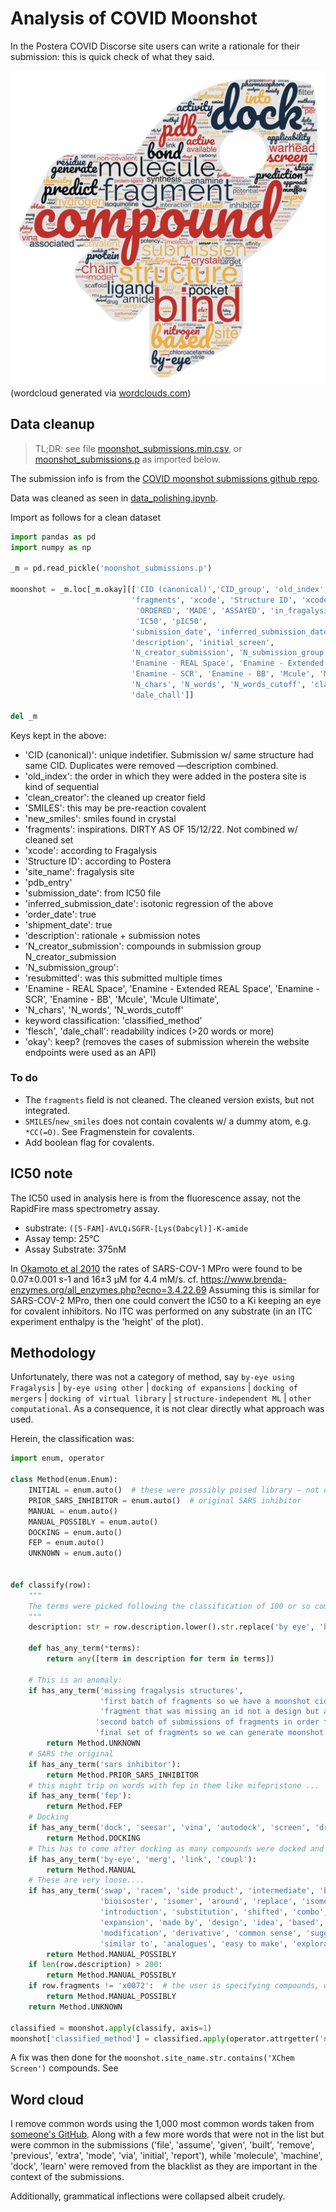 # Analysis of COVID Moonshot
In the Postera COVID Discorse site users can write a rationale for their submission: this is quick check of what they said.

![wordcloud.jpg](wordcloud.jpg)
(wordcloud generated via [wordclouds.com](https://www.wordclouds.com/))

## Data cleanup
> TL;DR: see file [moonshot_submissions.min.csv](moonshot_submissions.min.csv),
> or [moonshot_submissions.p](moonshot_submissions.p) as imported below.

The submission info is from the [COVID moonshot submissions github repo](https://github.com/postera-ai/COVID_moonshot_submissions).

Data was cleaned as seen in [data_polishing.ipynb](data_polishing.ipynb).

Import as follows for a clean dataset

```python
import pandas as pd
import numpy as np

_m = pd.read_pickle('moonshot_submissions.p')

moonshot = _m.loc[_m.okay][['CID (canonical)','CID_group', 'old_index', 'clean_creator', 'SMILES', 'new_smiles',
                           'fragments', 'xcode', 'Structure ID', 'xcode','site_name', 'pdb_entry',
                            'ORDERED', 'MADE', 'ASSAYED', 'in_fragalysis',
                            'IC50', 'pIC50',
                           'submission_date', 'inferred_submission_date', 'order_date', 'shipment_date', 
                           'description', 'initial_screen',
                           'N_creator_submission', 'N_submission_group', 'resubmitted',
                           'Enamine - REAL Space', 'Enamine - Extended REAL Space',
                           'Enamine - SCR', 'Enamine - BB', 'Mcule', 'Mcule Ultimate',
                           'N_chars', 'N_words', 'N_words_cutoff', 'classified_method', 'flesch',
                           'dale_chall']]

del _m
```
Keys kept in the above:

* 'CID (canonical)': unique indetifier. Submission w/ same structure had same CID. Duplicates were removed —description combined.
* 'old_index': the order in which they were added in the postera site is kind of sequential
* 'clean_creator': the cleaned up creator field
* 'SMILES': this may be pre-reaction covalent
* 'new_smiles': smiles found in crystal
* 'fragments': inspirations. DIRTY AS OF 15/12/22. Not combined w/ cleaned set
* 'xcode': according to Fragalysis
* 'Structure ID': according to Postera
* 'site_name': fragalysis site
* 'pdb_entry'
* 'submission_date': from IC50 file
* 'inferred_submission_date': isotonic regression of the above
* 'order_date': true
* 'shipment_date': true 
* 'description': rationale + submission notes
* 'N_creator_submission': compounds in submission group N_creator_submission
* 'N_submission_group':
* 'resubmitted': was this submitted multiple times
* 'Enamine - REAL Space', 'Enamine - Extended REAL Space', 'Enamine - SCR', 'Enamine - BB', 'Mcule', 'Mcule Ultimate',
* 'N_chars', 'N_words', 'N_words_cutoff'
* keyword classification: 'classified_method'
* 'flesch', 'dale_chall': readability indices (>20 words or more)
* 'okay': keep? (removes the cases of submission wherein the website endpoints were used as an API)

### To do

* The `fragments` field is not cleaned. The cleaned version exists, but not integrated.
* `SMILES`/`new_smiles` does not contain covalents w/ a dummy atom, e.g. `*CC(=O)`. See Fragmenstein for covalents.
* Add boolean flag for covalents.

## IC50 note

The IC50 used in analysis here is from the fluorescence assay, not the RapidFire mass spectrometry assay.

* substrate: `([5-FAM]-AVLQ↓SGFR-[Lys(Dabcyl)]-K-amide`
* Assay temp: 25°C
* Assay Substrate: 375nM

In [Okamoto et al 2010](https://pubmed.ncbi.nlm.nih.gov/21087086/) the rates of SARS-COV-1 MPro were found to be
0.07±0.001 s-1 and 16±3 µM for 4.4 mM/s.  cf. https://www.brenda-enzymes.org/all_enzymes.php?ecno=3.4.22.69
Assuming this is similar for SARS-COV-2 MPro, then one could convert the IC50 to a Ki keeping an eye for covalent inhibitors.
No ITC was performed on any substrate (in an ITC experiment enthalpy is the 'height' of the plot).

## Methodology

Unfortunately, there was not a category of method, 
say `by-eye using Fragalysis` | `by-eye using other` | `docking of expansions` | `docking of mergers` | `docking of virtual library` | `structure-independent ML` | `other computational`. 
As a consequence, it is not clear directly what approach was used.

Herein, the classification was:

```python
import enum, operator

class Method(enum.Enum):
    INITIAL = enum.auto()  # these were possibly poised library — not checked
    PRIOR_SARS_INHIBITOR = enum.auto()  # original SARS inhibitor
    MANUAL = enum.auto()
    MANUAL_POSSIBLY = enum.auto()
    DOCKING = enum.auto()
    FEP = enum.auto()
    UNKNOWN = enum.auto()


def classify(row):
    """
    The terms were picked following the classification of 100 or so compounds.
    """
    description: str = row.description.lower().str.replace('by eye', 'by-eye')
    
    def has_any_term(*terms):
        return any([term in description for term in terms])
        
    # This is an anomaly:
    if has_any_term('missing fragalysis structures',
                    'first batch of fragments so we have a moonshot cid for them',
                    'fragment that was missing an id not a design but a frament',
                   'second batch of submissions of fragments in order to generate moonshot cid',
                   'final set of fragments so we can generate moonshot cid'):
        return Method.UNKNOWN
    # SARS the original
    if has_any_term('sars inhibitor'):
        return Method.PRIOR_SARS_INHIBITOR
    # this might trip on words with fep in them like mifepristone ...
    if has_any_term('fep'):
        return Method.FEP
    # Docking
    if has_any_term('dock', 'seesar', 'vina', 'autodock', 'screen', 'drug-hunter', 'search'):
        return Method.DOCKING
    # This has to come after docking as many compounds were docked and best were picked by-eye
    if has_any_term('by-eye', 'merg', 'link', 'coupl'):
        return Method.MANUAL
    # These are very loose....
    if has_any_term('swap', 'racem', 'side product', 'intermediate', 'break',
                    'bioisoster', 'isomer', 'around', 'replace', 'isomer', 'enantiomer',
                    'introduction', 'substitution', 'shifted', 'combo',
                    'expansion', 'made by', 'design', 'idea', 'based', 'pairs',
                    'modification', 'derivative', 'common sense', 'suggested',
                    'similar to', 'analogues', 'easy to make', 'exploration', 'inspir', 'possible'):
        return Method.MANUAL_POSSIBLY
    if len(row.description) > 200:
        return Method.MANUAL_POSSIBLY 
    if row.fragments != 'x0072':  # the user is specifying compounds, whereas in blind docking this does not happen
        return Method.MANUAL_POSSIBLY
    return Method.UNKNOWN
    
classified = moonshot.apply(classify, axis=1)
moonshot['classified_method'] = classified.apply(operator.attrgetter('name'))
```
A fix was then done for the `moonshot.site_name.str.contains('XChem Screen')` compounds.
See

## Word cloud

I remove common words using the 1,000 most common words taken from [someone's GitHub](https://gist.githubusercontent.com/deekayen/4148741/raw/98d35708fa344717d8eee15d11987de6c8e26d7d/1-1000.txt).
Along with a few more words that were not in the list but were common in the submissions
('file', 'assume', 'given', 'built', 'remove', 'previous', 'extra', 'mode', 'via', 'initial', 'report'),
while 'molecule', 'machine', 'dock', 'learn' were removed from the blacklist as they are important in the context of the submissions.

Additionally, grammatical inflections were collapsed albeit crudely.



